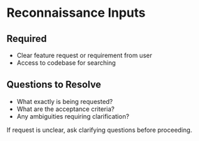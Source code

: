 # Reconnaissance Inputs

## Required
- Clear feature request or requirement from user
- Access to codebase for searching

## Questions to Resolve
- What exactly is being requested?
- What are the acceptance criteria?
- Any ambiguities requiring clarification?

If request is unclear, ask clarifying questions before proceeding.
